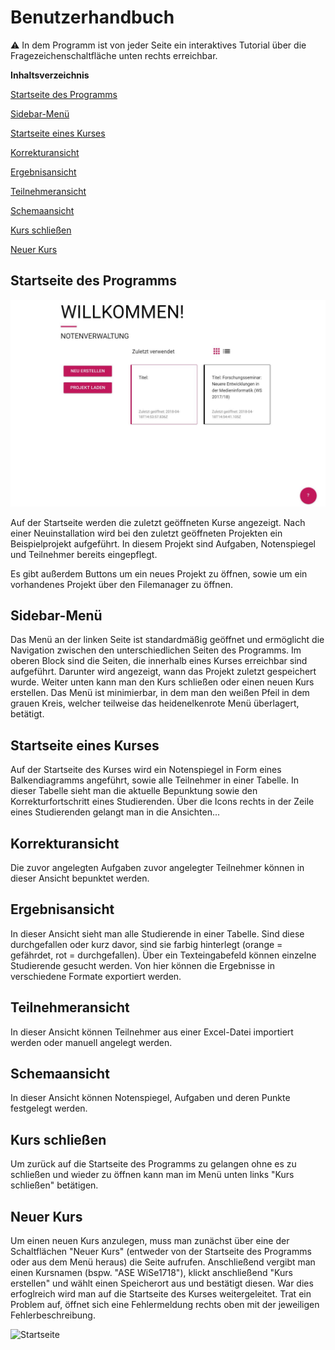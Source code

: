 # Benutzerhandbuch
:warning: In dem Programm ist von jeder Seite ein interaktives Tutorial über die Fragezeichenschaltfläche unten rechts erreichbar.

**Inhaltsverzeichnis**

[Startseite des Programms](#start1)

[Sidebar-Menü](#sidebar)

[Startseite eines Kurses](#start2)

[Korrekturansicht](#correction)

[Ergebnisansicht](#results)

[Teilnehmeransicht](#partypants)

[Schemaansicht](#scheme)

[Kurs schließen](#close)

[Neuer Kurs](#new)


<a name="start1"></a>
## Startseite des Programms
![Startseite des Programms](https://github.com/UniRegensburg/ASE_WS1718-notenverwaltung/blob/manual/manual_imgs/start1.JPG)


Auf der Startseite werden die zuletzt geöffneten Kurse angezeigt. Nach einer Neuinstallation wird bei den zuletzt geöffneten Projekten ein Beispielprojekt aufgeführt. In diesem Projekt sind Aufgaben, Notenspiegel und Teilnehmer bereits eingepflegt.

Es gibt außerdem Buttons um ein neues Projekt zu öffnen, sowie um ein vorhandenes Projekt über den Filemanager zu öffnen.

<a name="sidebar"></a>
## Sidebar-Menü
Das Menü an der linken Seite ist standardmäßig geöffnet und ermöglicht die Navigation zwischen den unterschiedlichen Seiten des Programms. Im oberen Block sind die Seiten, die innerhalb eines Kurses erreichbar sind aufgeführt.
Darunter wird angezeigt, wann das Projekt zuletzt gespeichert wurde.
Weiter unten kann man den Kurs schließen oder einen neuen Kurs erstellen.
Das Menü ist minimierbar, in dem man den weißen Pfeil in dem grauen Kreis, welcher teilweise das heidenelkenrote Menü überlagert, betätigt.

<a name="start2"></a>
## Startseite eines Kurses
Auf der Startseite des Kurses wird ein Notenspiegel in Form eines Balkendiagramms angeführt, sowie alle Teilnehmer in einer Tabelle. In dieser Tabelle sieht man die aktuelle Bepunktung sowie den Korrekturfortschritt eines Studierenden. Über die Icons rechts in der Zeile eines Studierenden gelangt man in die Ansichten...

<a name="correction"></a>
## Korrekturansicht
Die zuvor angelegten Aufgaben zuvor angelegter Teilnehmer können in dieser Ansicht bepunktet werden.

<a name="results"></a>
## Ergebnisansicht
In dieser Ansicht sieht man alle Studierende in einer Tabelle. Sind diese durchgefallen oder kurz davor, sind sie farbig hinterlegt (orange = gefährdet, rot = durchgefallen).
Über ein Texteingabefeld können einzelne Studierende gesucht werden.
Von hier können die Ergebnisse in verschiedene Formate exportiert werden.

<a name="partypants"></a>
## Teilnehmeransicht
In dieser Ansicht können Teilnehmer aus einer Excel-Datei importiert werden oder manuell angelegt werden.

<a name="scheme"></a>
## Schemaansicht
In dieser Ansicht können Notenspiegel, Aufgaben und deren Punkte festgelegt werden.

<a name="close"></a>
## Kurs schließen
Um zurück auf die Startseite des Programms zu gelangen ohne es zu schließen und wieder zu öffnen kann man im Menü unten links "Kurs schließen" betätigen.

<a name="new"></a>
## Neuer Kurs	
Um einen neuen Kurs anzulegen, muss man zunächst über eine der Schaltflächen "Neuer Kurs" (entweder von der Startseite des Programms oder aus dem Menü heraus) die Seite aufrufen. Anschließend vergibt man einen Kursnamen (bspw. "ASE WiSe1718"), klickt anschließend "Kurs erstellen" und wählt einen Speicherort aus und bestätigt diesen. War dies erfoglreich wird man auf die Startseite des Kurses weitergeleitet. Trat ein Problem auf, öffnet sich eine Fehlermeldung rechts oben mit der jeweiligen Fehlerbeschreibung.


![Startseite](https://images.unsplash.com/photo-1522199780729-a356c844222a?ixlib=rb-0.3.5&ixid=eyJhcHBfaWQiOjEyMDd9&s=1bd52b437d57c3bfa14ccb7c6985b02e&auto=format&fit=crop&w=500&q=60)
